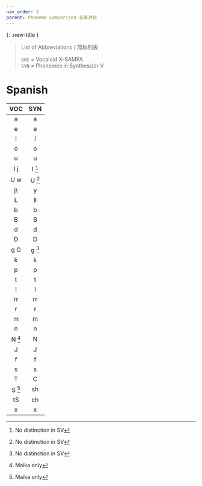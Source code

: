 ```yaml
---
nav_order: 3
parent: Phoneme Comparison 音素对比
---
```


{: .new-title }
> List of Abbreviations / 简称列表
>
> `VOC` = Vocaloid X-SAMPA  
> `SYN` = Phonemes in Synthesizer V  

# Spanish

| VOC | SYN |
|:---:|:---:|
| a | a |
| e | e |
| i | i |
| o | o |
| u | u |
| I j | I [^1] |
| U w | U [^1] |
| j\\ | y |
| L | ll |
| b | b |
| B | B |
| d | d |
| D | D |
| g G | g [^1] |
| k | k |
| p | p |
| t | t |
| l | l |
| rr | rr |
| r | r |
| m | m |
| n | n |
| N [^2] | N |
| J | J |
| f | f |
| s | s |
| T | C |
| S [^2] | sh |
| tS | ch |
| x | x |

[^1]: No distinction in SV
[^2]: Maika only